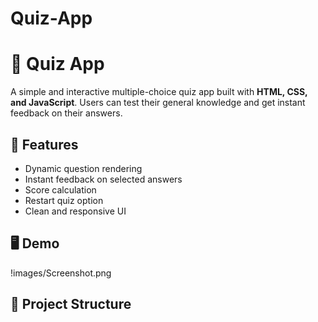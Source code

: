 # Quiz-App
# 🧠 Quiz App

A simple and interactive multiple-choice quiz app built with **HTML, CSS, and JavaScript**. Users can test their general knowledge and get instant feedback on their answers.

## 🚀 Features

- Dynamic question rendering
- Instant feedback on selected answers
- Score calculation
- Restart quiz option
- Clean and responsive UI

## 🖥️ Demo

!images/Screenshot.png

## 📂 Project Structure

